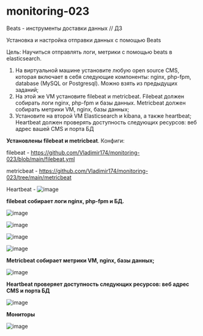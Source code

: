# monitoring-023
Beats - инструменты доставки данных // ДЗ 

Установка и настройка отправки данных с помощью Beats

Цель:
Научиться отправлять логи, метрики с помощью beats в elasticsearch.

1. На виртуальной машине установите любую open source CMS, которая включает в себя следующие компоненты: nginx, php-fpm, database (MySQL or Postgresql). Можно взять из предыдущих заданий;
2. На этой же VM установите filebeat и metricbeat. Filebeat должен собирать логи nginx, php-fpm и базы данных. Metricbeat должен собирать метрики VM, nginx, базы данных;
3. Установите на второй VM Elasticsearch и kibana, а также heartbeat; Heartbeat должен проверять доступность следующих ресурсов: веб адрес вашей CMS и порта БД


  **Установлены filebeat и metricbeat**. Конфиги: 
  
  filebeat - https://github.com/Vladimir174/monitoring-023/blob/main/filebeat.yml

  
  metricbeat - https://github.com/Vladimir174/monitoring-023/tree/main/metricbeat

  
  Heartbeat - 
   ![image](https://github.com/user-attachments/assets/ffb25da6-8953-4143-8fc1-3e2f11e10a0d)

   **filebeat cобирает логи nginx, php-fpm и БД.**
   

   ![image](https://github.com/user-attachments/assets/cceb9bd0-53d7-41bf-8c9d-09cca5dbf022)

   ![image](https://github.com/user-attachments/assets/906b9eb3-5f39-448e-b990-23f8add87b4f)

   ![image](https://github.com/user-attachments/assets/24ac1f1c-fd41-4109-9449-8a7ccdf5ad98)



   ![image](https://github.com/user-attachments/assets/5ede0a74-d0ee-4b8c-8301-9e0c6385989e)


**Metricbeat собирает метрики VM, nginx, базы данных;**


![image](https://github.com/user-attachments/assets/2595056f-6787-4adb-904a-ac60d5358edd)



**Heartbeat проверяет доступность следующих ресурсов: веб адрес CMS и порта БД**


![image](https://github.com/user-attachments/assets/508022f3-b172-4eeb-aeeb-afae42abf14f)

**Мониторы**

![image](https://github.com/user-attachments/assets/46335801-f861-486d-901f-a1990d1bf3a0)









